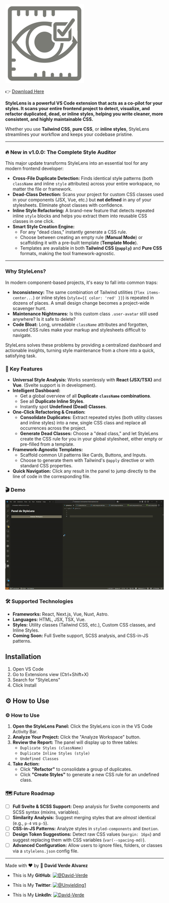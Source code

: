 
![StyleLens Logo](https://raw.githubusercontent.com/David-Verde/stylelens/master/media/icons/stylelens.png)

👉 [Download Here](https://marketplace.visualstudio.com/items?itemName=DavidVerde.stylelens) 


**StyleLens is a powerful VS Code extension that acts as a co-pilot for your styles. It scans your entire frontend project to detect, visualize, and refactor duplicated, dead, or inline styles, helping you write cleaner, more consistent, and highly maintainable CSS.**

Whether you use **Tailwind CSS**, **pure CSS**, or **inline styles**, StyleLens streamlines your workflow and keeps your codebase pristine.

---

### 🔥 New in v1.0.0: The Complete Style Auditor

This major update transforms StyleLens into an essential tool for any modern frontend developer:

-   **Cross-File Duplicate Detection:** Finds identical style patterns (both `className` and inline `style` attributes) across your entire workspace, no matter the file or framework.
-   **Dead-Class Detection:** Scans your project for custom CSS classes used in your components (JSX, Vue, etc.) but **not defined** in any of your stylesheets. Eliminate ghost classes with confidence.
-   **Inline Style Refactoring:** A brand-new feature that detects repeated inline `style` blocks and helps you extract them into reusable CSS classes in one click.
-   **Smart Style Creation Engine:**
    -   For any "dead class," instantly generate a CSS rule.
    -   Choose between creating an empty rule (**Manual Mode**) or scaffolding it with a pre-built template (**Template Mode**).
    -   Templates are available in both **Tailwind CSS (`@apply`)** and **Pure CSS** formats, making the tool framework-agnostic.

---

### Why StyleLens?

In modern component-based projects, it's easy to fall into common traps:

-   **Inconsistency:** The same combination of Tailwind utilities (`flex items-center...`) or inline styles (`style={{ color: 'red' }}`) is repeated in dozens of places. A small design change becomes a project-wide scavenger hunt.
-   **Maintenance Nightmares:** Is this custom class `.user-avatar` still used anywhere? Is it safe to delete?
-   **Code Bloat:** Long, unreadable `className` attributes and forgotten, unused CSS rules make your markup and stylesheets difficult to navigate.

StyleLens solves these problems by providing a centralized dashboard and actionable insights, turning style maintenance from a chore into a quick, satisfying task.

### 🚀 Key Features

-   **Universal Style Analysis:** Works seamlessly with **React (JSX/TSX)** and **Vue**. (Svelte support is in development).
-   **Intelligent Dashboard:**
    -   Get a global overview of all **Duplicate `className` combinations**.
    -   See all **Duplicate Inline Styles**.
    -   Instantly spot **Undefined (Dead) Classes**.
-   **One-Click Refactoring & Creation:**
    -   **Consolidate Duplicates:** Extract repeated styles (both utility classes and inline styles) into a new, single CSS class and replace all occurrences across the project.
    -   **Generate Dead Classes:** Choose a "dead class," and let StyleLens create the CSS rule for you in your global stylesheet, either empty or pre-filled from a template.
-   **Framework-Agnostic Templates:**
    -   Scaffold common UI patterns like Cards, Buttons, and Inputs.
    -   Choose to generate them with Tailwind's `@apply` directive or with standard CSS properties.
-   **Quick Navigation:** Click any result in the panel to jump directly to the line of code in the corresponding file.

### 🎬 Demo

![StyleLens Demo](media/icons/stylelens.gif)

### 🛠️ Supported Technologies


-   **Frameworks:** React, Next.js, Vue, Nuxt, Astro.
-   **Languages:** HTML, JSX, TSX, Vue.
-   **Styles:** Utility classes (Tailwind CSS, etc.), Custom CSS classes, and Inline Styles.
-   **Coming Soon:** Full Svelte support, SCSS analysis, and CSS-in-JS patterns.

## Installation
1. Open VS Code
2. Go to Extensions view (Ctrl+Shift+X)
3. Search for "StyleLens"
4. Click Install

## ⚙️ How to Use


### ⚙️ How to Use

1.  **Open the StyleLens Panel:** Click the StyleLens icon in the VS Code Activity Bar.
2.  **Analyze Your Project:** Click the "Analyze Workspace" button.
3.  **Review the Report:** The panel will display up to three tables:
    -   `Duplicate Styles (className)`
    -   `Duplicate Inline Styles (style)`
    -   `Undefined Classes`
4.  **Take Action:**
    -   Click **"Refactor"** to consolidate a group of duplicates.
    -   Click **"Create Styles"** to generate a new CSS rule for an undefined class.

### 🗺️ Future Roadmap

-   [ ] **Full Svelte & SCSS Support:** Deep analysis for Svelte components and SCSS syntax (mixins, variables).
-   [ ] **Similarity Analysis:** Suggest merging styles that are *almost* identical (e.g., `p-4` vs `p-5`).
-   [ ] **CSS-in-JS Patterns:** Analyze styles in `styled-components` and `Emotion`.
-   [ ] **Design Token Suggestions:** Detect raw CSS values (`margin: 16px`) and suggest replacing them with CSS variables (`var(--spacing-md)`).
-   [ ] **Advanced Configuration:** Allow users to ignore files, folders, or classes via a `stylelens.json` config file.

---


Made with ❤️ by 👤 **David Verde Alvarez**

- This is My **GitHub**: [![@David-Verde](https://img.shields.io/github/followers/omarramoun?label=David&style=social)](https://github.com/David-Verde)

- This is My **Twitter**: [![@Unyielding1](https://img.shields.io/twitter/follow/omarramoun?label=David16&style=social)](https://twitter.com/UnyieldingOne)

- This is My **LinkdIn**: [![David-Verde](https://img.shields.io/github/followers/OmarRamoun?label=OmarRamoun&logo=linkedin&style=social)](https://www.linkedin.com/in/david-verde-alvarez/)

